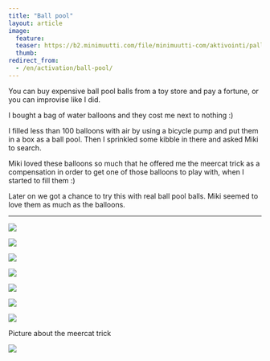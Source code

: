 ```yaml
---
title: "Ball pool"
layout: article
image:
  feature:
  teaser: https://b2.minimuutti.com/file/minimuutti-com/aktivointi/pallomeri/DSC39275-245px.jpg
  thumb:
redirect_from:
  - /en/activation/ball-pool/
---
```


You can buy expensive ball pool balls from a toy store and pay a fortune, or you can improvise like I did.

I bought a bag of water balloons and they cost me next to nothing :)

I filled less than 100 balloons with air by using a bicycle pump and put them in a box as a ball pool. Then I sprinkled some kibble in there and asked Miki to search.

Miki loved these balloons so much that he offered me the meercat trick as a compensation in order to get one of those balloons to play with, when I started to fill them :)

Later on we got a chance to try this with real ball pool balls. Miki seemed to love them as much as the balloons.

---

![](https://b2.minimuutti.com/file/minimuutti-com/aktivointi/pallomeri/DSC39227-800px.jpg)

![](https://b2.minimuutti.com/file/minimuutti-com/aktivointi/pallomeri/DSC39252-800px.jpg)

![](https://b2.minimuutti.com/file/minimuutti-com/aktivointi/pallomeri/DSC39278-800px.jpg)

![](https://b2.minimuutti.com/file/minimuutti-com/aktivointi/pallomeri/DSC39275-800px.jpg)

![](https://b2.minimuutti.com/file/minimuutti-com/aktivointi/pallomeri/DSC39274-800px.jpg)

![](https://b2.minimuutti.com/file/minimuutti-com/aktivointi/pallomeri/DS01899-800px.jpg)

![](https://b2.minimuutti.com/file/minimuutti-com/aktivointi/pallomeri/DS01881-800px.jpg)

Picture about the meercat trick

![](https://b2.minimuutti.com/file/minimuutti-com/temput/1/DSC31982-800px.jpg)